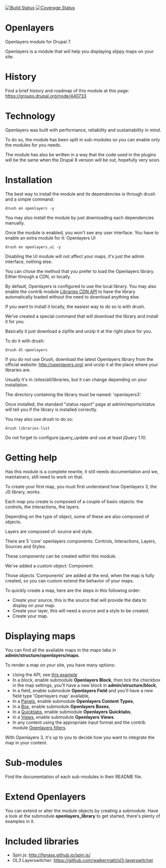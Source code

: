 [![Build Status](https://travis-ci.org/drupol/openlayers.svg?branch=7.x-3.x)](https://travis-ci.org/drupol/openlayers)
[![Coverage Status](https://coveralls.io/repos/drupol/openlayers/badge.png?branch=7.x-3.x)](https://coveralls.io/r/drupol/openlayers?branch=7.x-3.x)

# Openlayers
Openlayers module for Drupal 7.

Openlayers is a module that will help you displaying slippy maps on your site.

# History
Find a brief history and roadmap of this module at this page: https://groups.drupal.org/node/440733

# Technology
Openlayers was built with performance, reliability and sustainability in mind.

To do so, the module has been split in sub-modules so you can enable only the modules for you needs.

The module has also be written in a way that the code used in the plugins will be the same when the Drupal 8 version will be out, hopefully very soon.

# Installation
The best way to install the module and its dependencies is through drush and a simple command:

```
drush en openlayers -y
```

You may also install the module by just downloading each dependencies manually.

Once the module is enabled, you won't see any user interface. You have to enable an extra module for it: Openlayers UI

```
drush en openlayers_ui -y
```

Disabling the UI module will not affect your maps, it's just the admin interface, nothing else.

You can chose the method that you prefer to load the Openlayers library. Either through a CDN, or locally.

By default, Openlayers is configured to use the local library. You may also enable the contrib module [Libraries CDN API](https://www.drupal.org/project/libraries_cdn) to have the library automatically loaded without the need to download anything else.

If you want to install it locally, the easiest way to do so is with drush.

We've created a special command that will download the library and install it for you.

Basically it just download a zipfile and unzip it at the right place for you.

To do it with drush:

```
drush dl-openlayers
```

If you do not use Drush, download the latest Openlayers library from the official website: http://openlayers.org/ and unzip it at the place where your libraries are.

Usually it's in /sites/all/libraries, but it can change depending on your installation.

The directory containing the library must be named: 'openlayers3'.

Once installed, the standard "status report" page at admin/reports/status will tell you if the library is installed correctly.

You may also use drush to do so:

```
drush libraries-list
```

Do not forget to configure jquery_update and use at least jQuery 1.10.

# Getting help
Has this module is a complete rewrite, it still needs documentation and we, maintainers, still need to work on that.

To create your first map, you must first understand how Openlayers 3, the JS library, works.

Each map you create is composed of a couple of basic objects: the controls, the interactions, the layers.

Depending on the type of object, some of these are also composed of objects.

Layers are composed of: source and style.

There are 5 'core' openlayers components: Controls, Interactions, Layers, Sources and Styles.

These components can be created within this module.

We've added a custom object: Component.

Those objects 'Components' are added at the end, when the map is fully created, so you can custom extend the behavior of your maps.

To quickly create a map, here are the steps in this following order:
* Create your source, this is the source that will provide the data to display on your map.
* Create your layer, this will need a source and a style to be created.
* Create your map.

# Displaying maps

You can find all the available maps in the maps tabs in **admin/structure/openlayers/maps**.

To render a map on your site, you have many options:
* Using the API, see [this example](https://gist.github.com/drupol/fee9d808b711f658d79b)
* In a block, enable submodule **Openlayers Block**, then tick the checkbox in the map settings, you'll have a new block in **admin/structure/block**,</li>
* In a field, enable submodule **Openlayers Field** and you'll have a new field type 'Openlayers map' available,</li>
* In a [Panels](https://www.drupal.org/project/panels), enable submodule **Openlayers Content Types**,</li>
* In a [Box](https://www.drupal.org/project/boxes), enable submodule **Openlayers Boxes**,</li>
* In a [Quicktabs](https://www.drupal.org/project/quicktabs), enable submodule **Openlayers Quicktabs**,</li>
* In a [Views](https://www.drupal.org/project/views), enable submodule **Openlayers Views**.</li>
* In any content using the appropriate input format and the contrib module [Openlayers filters](https://www.drupal.org/project/openlayers_filters).</li>

With Openlayers 3, it's up to you to decide how you want to integrate the map in your content.

# Sub-modules
Find the documentation of each sub-modules in their README file.

# Extend Openlayers
You can extend or alter the module objects by creating a submodule. Have a look at the submodule **openlayers_library** to get started, there's plenty of examples in it.

# Included libraries
* Spin.js: http://fgnass.github.io/spin.js/
* OL3 Layerswitcher: https://github.com/walkermatt/ol3-layerswitcher